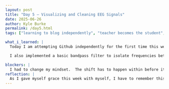 ```yaml
---
layout: post
title: "Day 5 – Visualizing and Cleaning EEG Signals"
date: 2025-06-26
author: Kyle Burke
permalink: /day5.html
tags: ["learning to blog independently", "teacher becomes the student", "trial and error"]

what_i_learned: |
  Today I am attempting Github independently for the first time this week.  I've been leaning on my students to guide me and now I am attenpting my independent practice. 

  I also implemented a basic bandpass filter to isolate frequencies between 8–12Hz, which are useful for emotion-related tasks. Additionally, I learned how artifacts like eye blinks and jaw clenching can interfere with clean EEG analysis.

blockers: |
  I had to change my mindset.  The shift has to happen within before it can be executed.  
reflection: |
  As I gave myself grace this week with myself, I have to remember this with my students.  There shifts may occur a little later than when I expect, but I have to remain patient with the process.
---
```


